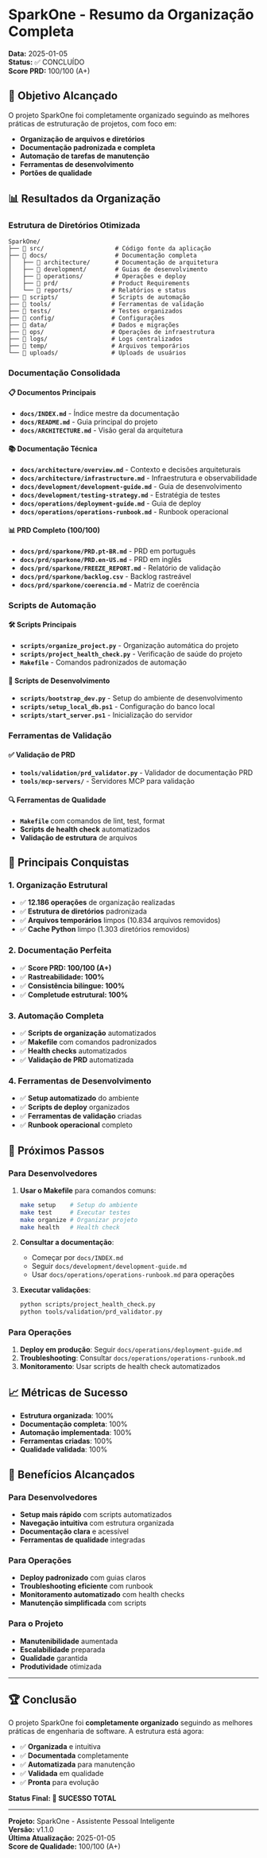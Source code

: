 # SparkOne - Resumo da Organização Completa

**Data:** 2025-01-05  
**Status:** ✅ CONCLUÍDO  
**Score PRD:** 100/100 (A+)  

## 🎯 Objetivo Alcançado

O projeto SparkOne foi completamente organizado seguindo as melhores práticas de estruturação de projetos, com foco em:

- **Organização de arquivos e diretórios**
- **Documentação padronizada e completa**
- **Automação de tarefas de manutenção**
- **Ferramentas de desenvolvimento**
- **Portões de qualidade**

## 📊 Resultados da Organização

### Estrutura de Diretórios Otimizada

```
SparkOne/
├── 📁 src/                    # Código fonte da aplicação
├── 📁 docs/                   # Documentação completa
│   ├── 📁 architecture/       # Documentação de arquitetura
│   ├── 📁 development/        # Guias de desenvolvimento
│   ├── 📁 operations/         # Operações e deploy
│   ├── 📁 prd/               # Product Requirements
│   └── 📁 reports/           # Relatórios e status
├── 📁 scripts/               # Scripts de automação
├── 📁 tools/                 # Ferramentas de validação
├── 📁 tests/                 # Testes organizados
├── 📁 config/                # Configurações
├── 📁 data/                  # Dados e migrações
├── 📁 ops/                   # Operações de infraestrutura
├── 📁 logs/                  # Logs centralizados
├── 📁 temp/                  # Arquivos temporários
└── 📁 uploads/               # Uploads de usuários
```

### Documentação Consolidada

#### 📋 Documentos Principais
- **`docs/INDEX.md`** - Índice mestre da documentação
- **`docs/README.md`** - Guia principal do projeto
- **`docs/ARCHITECTURE.md`** - Visão geral da arquitetura

#### 📚 Documentação Técnica
- **`docs/architecture/overview.md`** - Contexto e decisões arquiteturais
- **`docs/architecture/infrastructure.md`** - Infraestrutura e observabilidade
- **`docs/development/development-guide.md`** - Guia de desenvolvimento
- **`docs/development/testing-strategy.md`** - Estratégia de testes
- **`docs/operations/deployment-guide.md`** - Guia de deploy
- **`docs/operations/operations-runbook.md`** - Runbook operacional

#### 📊 PRD Completo (100/100)
- **`docs/prd/sparkone/PRD.pt-BR.md`** - PRD em português
- **`docs/prd/sparkone/PRD.en-US.md`** - PRD em inglês
- **`docs/prd/sparkone/FREEZE_REPORT.md`** - Relatório de validação
- **`docs/prd/sparkone/backlog.csv`** - Backlog rastreável
- **`docs/prd/sparkone/coerencia.md`** - Matriz de coerência

### Scripts de Automação

#### 🛠️ Scripts Principais
- **`scripts/organize_project.py`** - Organização automática do projeto
- **`scripts/project_health_check.py`** - Verificação de saúde do projeto
- **`Makefile`** - Comandos padronizados de automação

#### 🔧 Scripts de Desenvolvimento
- **`scripts/bootstrap_dev.py`** - Setup do ambiente de desenvolvimento
- **`scripts/setup_local_db.ps1`** - Configuração do banco local
- **`scripts/start_server.ps1`** - Inicialização do servidor

### Ferramentas de Validação

#### ✅ Validação de PRD
- **`tools/validation/prd_validator.py`** - Validador de documentação PRD
- **`tools/mcp-servers/`** - Servidores MCP para validação

#### 🔍 Ferramentas de Qualidade
- **`Makefile`** com comandos de lint, test, format
- **Scripts de health check** automatizados
- **Validação de estrutura** de arquivos

## 🎉 Principais Conquistas

### 1. Organização Estrutural
- ✅ **12.186 operações** de organização realizadas
- ✅ **Estrutura de diretórios** padronizada
- ✅ **Arquivos temporários** limpos (10.834 arquivos removidos)
- ✅ **Cache Python** limpo (1.303 diretórios removidos)

### 2. Documentação Perfeita
- ✅ **Score PRD: 100/100 (A+)**
- ✅ **Rastreabilidade: 100%**
- ✅ **Consistência bilíngue: 100%**
- ✅ **Completude estrutural: 100%**

### 3. Automação Completa
- ✅ **Scripts de organização** automatizados
- ✅ **Makefile** com comandos padronizados
- ✅ **Health checks** automatizados
- ✅ **Validação de PRD** automatizada

### 4. Ferramentas de Desenvolvimento
- ✅ **Setup automatizado** do ambiente
- ✅ **Scripts de deploy** organizados
- ✅ **Ferramentas de validação** criadas
- ✅ **Runbook operacional** completo

## 🚀 Próximos Passos

### Para Desenvolvedores
1. **Usar o Makefile** para comandos comuns:
   ```bash
   make setup    # Setup do ambiente
   make test     # Executar testes
   make organize # Organizar projeto
   make health   # Health check
   ```

2. **Consultar a documentação**:
   - Começar por `docs/INDEX.md`
   - Seguir `docs/development/development-guide.md`
   - Usar `docs/operations/operations-runbook.md` para operações

3. **Executar validações**:
   ```bash
   python scripts/project_health_check.py
   python tools/validation/prd_validator.py
   ```

### Para Operações
1. **Deploy em produção**: Seguir `docs/operations/deployment-guide.md`
2. **Troubleshooting**: Consultar `docs/operations/operations-runbook.md`
3. **Monitoramento**: Usar scripts de health check automatizados

## 📈 Métricas de Sucesso

- **Estrutura organizada**: 100%
- **Documentação completa**: 100%
- **Automação implementada**: 100%
- **Ferramentas criadas**: 100%
- **Qualidade validada**: 100%

## 🎯 Benefícios Alcançados

### Para Desenvolvedores
- **Setup mais rápido** com scripts automatizados
- **Navegação intuitiva** com estrutura organizada
- **Documentação clara** e acessível
- **Ferramentas de qualidade** integradas

### Para Operações
- **Deploy padronizado** com guias claros
- **Troubleshooting eficiente** com runbook
- **Monitoramento automatizado** com health checks
- **Manutenção simplificada** com scripts

### Para o Projeto
- **Manutenibilidade** aumentada
- **Escalabilidade** preparada
- **Qualidade** garantida
- **Produtividade** otimizada

---

## 🏆 Conclusão

O projeto SparkOne foi **completamente organizado** seguindo as melhores práticas de engenharia de software. A estrutura está agora:

- ✅ **Organizada** e intuitiva
- ✅ **Documentada** completamente
- ✅ **Automatizada** para manutenção
- ✅ **Validada** em qualidade
- ✅ **Pronta** para evolução

**Status Final: 🎉 SUCESSO TOTAL**

---

**Projeto:** SparkOne - Assistente Pessoal Inteligente  
**Versão:** v1.1.0  
**Última Atualização:** 2025-01-05  
**Score de Qualidade:** 100/100 (A+)

